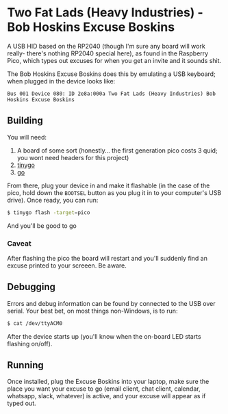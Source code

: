 # Two Fat Lads (Heavy Industries) - Bob Hoskins Excuse Boskins

A USB HID based on the RP2040 (though I'm sure any board will work really- there's nothing RP2040 special here), as found in the Raspberry Pico, which types out excuses for when you get an invite and it sounds shit.

The Bob Hoskins Excuse Boskins does this by emulating a USB keyboard; when plugged in the device looks like:

```
Bus 001 Device 080: ID 2e8a:000a Two Fat Lads (Heavy Industries) Bob Hoskins Excuse Boskins
```

## Building

You will need:

1. A board of some sort (honestly... the first generation pico costs 3 quid; you wont need headers for this project)
2. [tinygo](https://tinygo.org/getting-started/install/)
3. [go](https://go.dev/dl/)

From there, plug your device in and make it flashable (in the case of the pico, hold down the `BOOTSEL` button as you plug it in to your computer's USB drive). Once ready, you can run:

```bash
$ tinygo flash -target=pico
```

And you'll be good to go

### Caveat

After flashing the pico the board will restart and you'll suddenly find an excuse printed to your screeen. Be aware.

## Debugging

Errors and debug information can be found by connected to the USB over serial. Your best bet, on most things non-Windows, is to run:

```bash
$ cat /dev/ttyACM0
```

After the device starts up (you'll know when the on-board LED starts flashing on/off).

## Running

Once installed, plug the Excuse Boskins into your laptop, make sure the place you want your excuse to go (email client, chat client, calendar, whatsapp, slack, whatever) is active, and your excuse will appear as if typed out.
